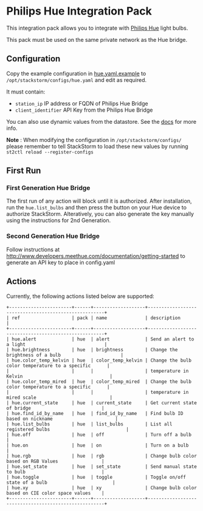 # Philips Hue Integration Pack

This integration pack allows you to integrate with
[Philips Hue](http://meethue.com) light bulbs.

This pack must be used on the same private network as the Hue bridge.

## Configuration

Copy the example configuration in [hue.yaml.example](./hue.yaml.example)
to `/opt/stackstorm/configs/hue.yaml` and edit as required.

It must contain:

* `station_ip` IP address or FQDN of Philips Hue Bridge
* `client_identifier` API Key from the Philips Hue Bridge

You can also use dynamic values from the datastore. See the
[docs](https://docs.stackstorm.com/reference/pack_configs.html) for more info.

**Note** : When modifying the configuration in `/opt/stackstorm/configs/` please
           remember to tell StackStorm to load these new values by running
           `st2ctl reload --register-configs`

## First Run

### First Generation Hue Bridge

The first run of any action will block until it is authorized. After
installation, run the `hue.list_bulbs` and then press the button
on your Hue device to authorize StackStorm.  Alteratively, you can also
generate the key manually using the instructions for 2nd Generation.

### Second Generation Hue Bridge

Follow instructions at http://www.developers.meethue.com/documentation/getting-started 
to generate an API key to place in config.yaml

## Actions

Currently, the following actions listed below are supported:

```
+-----------------------+------+-------------------+------------------------------------------------------+
| ref                   | pack | name              | description                                          |
+-----------------------+------+-------------------+------------------------------------------------------+
| hue.alert             | hue  | alert             | Send an alert to a light                             |
| hue.brightness        | hue  | brightness        | Change the brightness of a bulb                      |
| hue.color_temp_kelvin | hue  | color_temp_kelvin | Change the bulb color temperature to a specific      |
|                       |      |                   | temperature in Kelvin                                |
| hue.color_temp_mired  | hue  | color_temp_mired  | Change the bulb color temperature to a specific      |
|                       |      |                   | temperature in mired scale                           |
| hue.current_state     | hue  | current_state     | Get current state of bridge                          |
| hue.find_id_by_name   | hue  | find_id_by_name   | Find bulb ID based on nickname                       |
| hue.list_bulbs        | hue  | list_bulbs        | List all registered bulbs                            |
| hue.off               | hue  | off               | Turn off a bulb                                      |
| hue.on                | hue  | on                | Turn on a bulb                                       |
| hue.rgb               | hue  | rgb               | Change bulb color based on RGB Values                |
| hue.set_state         | hue  | set_state         | Send manual state to bulb                            |
| hue.toggle            | hue  | toggle            | Toggle on/off state of a bulb                        |
| hue.xy                | hue  | xy                | Change bulb color based on CIE color space values    |
+-----------------------+------+-------------------+------------------------------------------------------+
```
